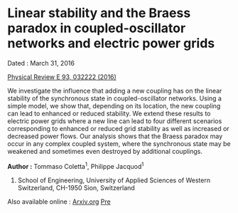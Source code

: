 # Linear stability and the Braess paradox in coupled-oscillator networks and electric power grids

Dated : March 31, 2016

[Physical Review E 93, 032222 (2016)](http://dx.doi.org/10.1103/PhysRevE.93.032222)

We investigate the influence that adding a new coupling has on the linear stability of the synchronous state in coupled-oscillator networks. Using a simple model, we show that, depending on its location, the new coupling can lead to enhanced or reduced stability. We extend these results to electric power grids where a new line can lead to four different scenarios corresponding to enhanced or reduced grid stability as well as increased or decreased power flows. Our analysis shows that the Braess paradox may occur in any complex coupled system, where the synchronous state may be weakened and sometimes even destroyed by additional couplings.


**Author :** Tommaso Coletta<sup>1</sup>, Philippe Jacquod<sup>1</sup>
1) School of Engineering, University of Applied Sciences of Western Switzerland, CH-1950 Sion, Switzerland


Also available online : [Arxiv.org](https://arxiv.org/abs/1512.04266)
 [Pre](https://journals.aps.org/pre/abstract/10.1103/PhysRevE.93.032222)




